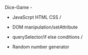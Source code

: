 Dice-Game -


- JavaScrpt HTML CSS /
  
- DOM manipulation/setAttribute 
  
- querySelector/if else conditions /
  
- Random number generator 



